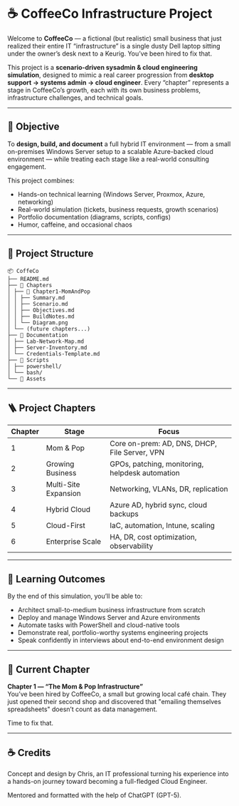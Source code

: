 # ☕ CoffeeCo Infrastructure Project

Welcome to **CoffeeCo** — a fictional (but realistic) small business that just realized their entire IT “infrastructure” is a single dusty Dell laptop sitting under the owner’s desk next to a Keurig. You’ve been hired to fix that.

This project is a **scenario-driven sysadmin & cloud engineering simulation**, designed to mimic a real career progression from **desktop support → systems admin → cloud engineer**. Every “chapter” represents a stage in CoffeeCo’s growth, each with its own business problems, infrastructure challenges, and technical goals.

---

## 🎯 Objective

To **design, build, and document** a full hybrid IT environment — from a small on-premises Windows Server setup to a scalable Azure-backed cloud environment — while treating each stage like a real-world consulting engagement.

This project combines:
- Hands-on technical learning (Windows Server, Proxmox, Azure, networking)
- Real-world simulation (tickets, business requests, growth scenarios)
- Portfolio documentation (diagrams, scripts, configs)
- Humor, caffeine, and occasional chaos

---

## 🧱 Project Structure

```
📦 CoffeCo
├── README.md
├── 📁 Chapters
│ ├── 📁 Chapter1-MomAndPop
│ │ ├── Summary.md
│ │ ├── Scenario.md
│ │ ├── Objectives.md
│ │ ├── BuildNotes.md
│ │ └── Diagram.png
│ └── (future chapters...)
├── 📁 Documentation
│ ├── Lab-Network-Map.md
│ ├── Server-Inventory.md
│ └── Credentials-Template.md
├── 📁 Scripts
│ ├── powershell/
│ └── bash/
└── 📁 Assets
```

---

## 🪜 Project Chapters

| Chapter | Stage | Focus |
|----------|--------|--------|
| 1 | Mom & Pop | Core on-prem: AD, DNS, DHCP, File Server, VPN |
| 2 | Growing Business | GPOs, patching, monitoring, helpdesk automation |
| 3 | Multi-Site Expansion | Networking, VLANs, DR, replication |
| 4 | Hybrid Cloud | Azure AD, hybrid sync, cloud backups |
| 5 | Cloud-First | IaC, automation, Intune, scaling |
| 6 | Enterprise Scale | HA, DR, cost optimization, observability |

---

## 🧠 Learning Outcomes

By the end of this simulation, you’ll be able to:
- Architect small-to-medium business infrastructure from scratch  
- Deploy and manage Windows Server and Azure environments  
- Automate tasks with PowerShell and cloud-native tools  
- Demonstrate real, portfolio-worthy systems engineering projects  
- Speak confidently in interviews about end-to-end environment design  

---

## 🚀 Current Chapter
**Chapter 1 — “The Mom & Pop Infrastructure”**  
You’ve been hired by CoffeeCo, a small but growing local café chain. They just opened their second shop and discovered that "emailing themselves spreadsheets" doesn’t count as data management.

Time to fix that.

---

## ☕ Credits
Concept and design by Chris, an IT professional turning his experience into a hands-on journey toward becoming a full-fledged Cloud Engineer.

Mentored and formatted with the help of ChatGPT (GPT-5).
